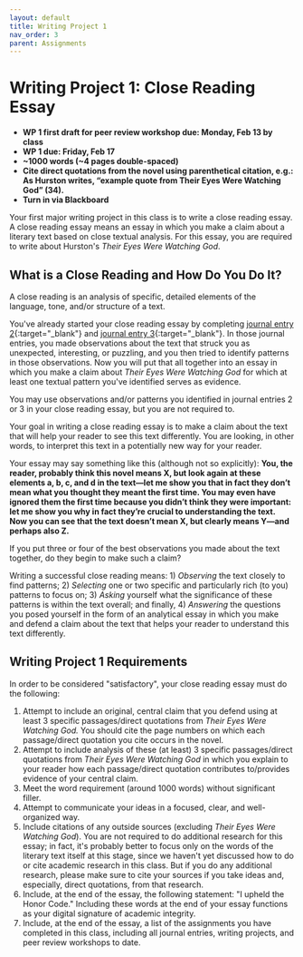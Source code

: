 ```yaml
---
layout: default
title: Writing Project 1
nav_order: 3
parent: Assignments
---
```

# Writing Project 1: Close Reading Essay
* **WP 1 first draft for peer review workshop due: Monday, Feb 13 by class**
* **WP 1 due: Friday, Feb 17**
* **~1000 words (~4 pages double-spaced)**
* **Cite direct quotations from the novel using parenthetical citation, e.g.: As Hurston writes, “example quote from Their Eyes Were Watching God” (34).**
* **Turn in via Blackboard**

Your first major writing project in this class is to write a close reading essay. A close reading essay means an essay in which you make a claim about a literary text based on close textual analysis. For this essay, you are required to write about Hurston's *Their Eyes Were Watching God*.

## What is a Close Reading and How Do You Do It?
A close reading is an analysis of specific, detailed elements of the language, tone, and/or structure of a text.

You've already started your close reading essay by completing [journal entry 2](https://lindsaythomas.net/eng106s23/assignments/journal-entries.html#journal-entry-2-due-friday-february-3){:target="_blank"} and [journal entry 3](https://lindsaythomas.net/eng106s23/assignments/journal-entries.html#journal-entry-3-due-friday-february-10){:target="_blank"}. In those journal entries, you made observations about the text that struck you as unexpected, interesting, or puzzling, and you then tried to identify patterns in those observations. Now you will put that all together into an essay in which you make a claim about *Their Eyes Were Watching God* for which at least one textual pattern you've identified serves as evidence.

You may use observations and/or patterns you identified in journal entries 2 or 3 in your close reading essay, but you are not required to.

Your goal in writing a close reading essay is to make a claim about the text that will help your reader to see this text differently. You are looking, in other words, to interpret this text in a potentially new way for your reader.

Your essay may say something like this (although not so explicitly): **You, the reader, probably think this novel means X, but look again at these elements a, b, c, and d in the text—let me show you that in fact they don’t mean what you thought they meant the first time. You may even have ignored them the first time because you didn’t think they were important: let me show you why in fact they’re crucial to understanding the text. Now you can see that the text doesn’t mean X, but clearly means Y—and perhaps also Z.**

If you put three or four of the best observations you made about the text together, do they begin to make such a claim?

Writing a successful close reading means: 1) *Observing* the text closely to find patterns; 2) *Selecting* one or two specific and particularly rich (to you) patterns to focus on; 3) *Asking* yourself what the significance of these patterns is within the text overall; and finally, 4) *Answering* the questions you posed yourself in the form of an analytical essay in which you make and defend a claim about the text that helps your reader to understand this text differently.

## Writing Project 1 Requirements
In order to be considered "satisfactory", your close reading essay must do the following:

1. Attempt to include an original, central claim that you defend using at least 3 specific passages/direct quotations from *Their Eyes Were Watching God.* You should cite the page numbers on which each passage/direct quotation you cite occurs in the novel.
2. Attempt to include analysis of these (at least) 3 specific passages/direct quotations from *Their Eyes Were Watching God* in which you explain to your reader how each passage/direct quotation contributes to/provides evidence of your central claim.
3. Meet the word requirement (around 1000 words) without significant filler.
4. Attempt to communicate your ideas in a focused, clear, and well-organized way.
5. Include citations of any outside sources (excluding *Their Eyes Were Watching God*). You are not required to do additional research for this essay; in fact, it's probably better to focus only on the words of the literary text itself at this stage, since we haven't yet discussed how to do or cite academic research in this class. But if you do any additional research, please make sure to cite your sources if you take ideas and, especially, direct quotations, from that research.
6. Include, at the end of the essay, the following statement: "I upheld the Honor Code." Including these words at the end of your essay functions as your digital signature of academic integrity.
7. Include, at the end of the essay, a list of the assignments you have completed in this class, including all journal entries, writing projects, and peer review workshops to date.
